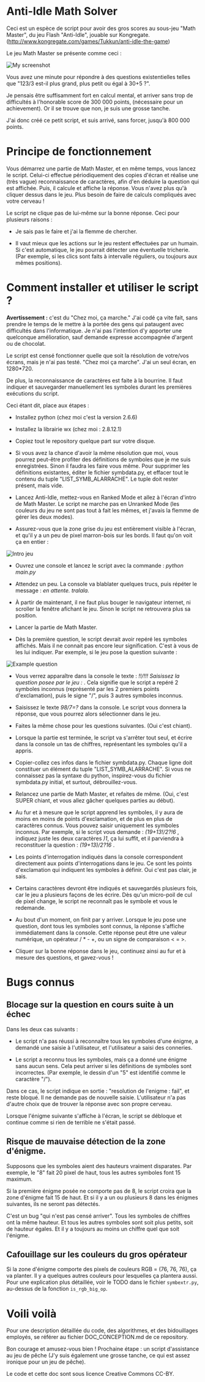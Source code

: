﻿# Anti-Idle Math Solver #

Ceci est un espèce de script pour avoir des gros scores au sous-jeu "Math Master", du jeu Flash "Anti-Idle", jouable sur Kongregate. (http://www.kongregate.com/games/Tukkun/anti-idle-the-game)

Le jeu Math Master se présente comme ceci :

![My screenshot](https://raw.github.com/darkrecher/Anti-Idle-Math-Solver/master/doc_img_readme/screenshot-example.png)

Vous avez une minute pour répondre à des questions existentielles telles que "123/3 est-il plus grand, plus petit ou égal à 30+5 ?".

Je pensais être suffisamment fort en calcul mental, et arriver sans trop de difficultés à l'honorable score de 300 000 points, (nécessaire pour un achievement). Or il se trouve que non, je suis une grosse tanche.

J'ai donc créé ce petit script, et suis arrivé, sans forcer, jusqu'à 800 000 points.

# Principe de fonctionnement #

Vous démarrez une partie de Math Master, et en même temps, vous lancez le script. Celui-ci effectue périodiquement des copies d'écran et réalise une (très vague) reconnaissance de caractères, afin d'en déduire la question qui est affichée. Puis, il calcule et affiche la réponse. Vous n'avez plus qu'à cliquer dessus dans le jeu. Plus besoin de faire de calculs compliqués avec votre cerveau !

Le script ne clique pas de lui-même sur la bonne réponse. Ceci pour plusieurs raisons :

 - Je sais pas le faire et j'ai la flemme de chercher.
 
 - Il vaut mieux que les actions sur le jeu restent effectuées par un humain. Si c'est automatique, le jeu pourrait détecter une éventuelle tricherie. (Par exemple, si les clics sont faits à intervalle réguliers, ou toujours aux mêmes positions).
 
# Comment installer et utiliser le script ? #

**Avertissement :** c'est du "Chez moi, ça marche." J'ai codé ça vite fait, sans prendre le temps de le mettre à la portée des gens qui pataugent avec difficultés dans l'informatique. Je n'ai pas l'intention d'y apporter une quelconque amélioration, sauf demande expresse accompagnée d'argent ou de chocolat.

Le script est censé fonctionner quelle que soit la résolution de votre/vos écrans, mais je n'ai pas testé. "Chez moi ça marche". J'ai un seul écran, en 1280*720.

De plus, la reconnaissance de caractères est faite à la bourrine. Il faut indiquer et sauvegarder manuellement les symboles durant les premières exécutions du script.

Ceci étant dit, place aux étapes :

 - Installez python (chez moi c'est la version 2.6.6)
 
 - Installez la librairie wx (chez moi : 2.8.12.1)

 - Copiez tout le repository quelque part sur votre disque.

 - Si vous avez la chance d'avoir la même résolution que moi, vous pourrez peut-être profiter des définitions de symboles que je me suis enregistrées. Sinon il faudra les faire vous même. Pour supprimer les définitions existantes, éditer le fichier symbdata.py, et effacer tout le contenu du tuple "LIST_SYMB_ALARRACHE". Le tuple doit rester présent, mais vide.
 
 - Lancez Anti-Idle, mettez-vous en Ranked Mode et allez à l'écran d'intro de Math Master. Le script ne marche pas en Unranked Mode (les couleurs du jeu ne sont pas tout à fait les mêmes, et j'avais la flemme de gérer les deux modes).
 
 - Assurez-vous que la zone grise du jeu est entièrement visible à l'écran, et qu'il y a un peu de pixel marron-bois sur les bords. Il faut qu'on voit ça en entier :
 
![Intro jeu](https://raw.github.com/darkrecher/Anti-Idle-Math-Solver/master/doc_img_readme/screenshot-intro.png)
 
 - Ouvrez une console et lancez le script avec la commande : *python main.py*
 
 - Attendez un peu. La console va blablater quelques trucs, puis répéter le message : *en attente. tralala.*

 - À partir de maintenant, il ne faut plus bouger le navigateur internet, ni scroller la fenêtre afichant le jeu. Sinon le script ne retrouvera plus sa position.
 
 - Lancer la partie de Math Master.
 
 - Dès la première question, le script devrait avoir repéré les symboles affichés. Mais il ne connait pas encore leur signification. C'est à vous de les lui indiquer. Par exemple, si le jeu pose la question suivante :
 
![Example question](https://raw.github.com/darkrecher/Anti-Idle-Math-Solver/master/doc_img_readme/screenshot-question.png)
 
 - Vous verrez apparaître dans la console le texte : *!!/!!! Saisissez la question posee par le jeu :* . Cela signifie que le script a repéré 2 symboles inconnus (représenté par les 2 premiers points d'exclamation), puis le signe "/", puis 3 autres symboles inconnus. 
 
 - Saisissez le texte *98/7=?* dans la console. Le script vous donnera la réponse, que vous pourrez alors sélectionner dans le jeu.
 
 - Faites la même chose pour les questions suivantes. (Oui c'est chiant).
 
 - Lorsque la partie est terminée, le script va s'arrêter tout seul, et écrire dans la console un tas de chiffres, représentant les symboles qu'il a appris.
 
 - Copier-collez ces infos dans le fichier symbdata.py. Chaque ligne doit constituer un élément du tuple "LIST_SYMB_ALARRACHE". Si vous ne connaissez pas la syntaxe du python, inspirez-vous du fichier symbdata.py initial, et surtout, débrouillez-vous.
 
 - Relancez une partie de Math Master, et refaites de même. (Oui, c'est SUPER chiant, et vous allez gâcher quelques parties au début).
 
 - Au fur et à mesure que le script apprend les symboles, il y aura de moins en moins de points d'exclamation, et de plus en plus de caractères connus. Vous pouvez saisir uniquement les symboles inconnus. Par exemple, si le script vous demande : *(19+13!/2?!6* , indiquez juste les deux caractères *)1*, ça lui suffit, et il parviendra à reconstituer la question : *(19+13)/2?16* .
 
 - Les points d'interrogation indiqués dans la console correspondent directement aux points d'interrogations dans le jeu. Ce sont les points d'exclamation qui indiquent les symboles à définir. Oui c'est pas clair, je sais.
 
 - Certains caractères devront être indiqués et sauvegardés plusieurs fois, car le jeu a plusieurs façons de les écrire. Dès qu'un micro-poil de cul de pixel change, le script ne reconnaît pas le symbole et vous le redemande. 
 
 - Au bout d'un moment, on finit par y arriver. Lorsque le jeu pose une question, dont tous les symboles sont connus, la réponse s'affiche immédiatement dans la console. Cette réponse peut être une valeur numérique, un opérateur / * - +, ou un signe de comparaison < = >. 
 
 - Cliquer sur la bonne réponse dans le jeu, continuez ainsi au fur et à mesure des questions, et gavez-vous !
 
# Bugs connus #

## Blocage sur la question en cours suite à un échec ##

Dans les deux cas suivants :

 - Le script n'a pas réussi à reconnaître tous les symboles d'une énigme, a demandé une saisie à l'utilisateur, et l'utilisateur a saisi des conneries.
 
 - Le script a reconnu tous les symboles, mais ça a donné une énigme sans aucun sens. Cela peut arriver si les définitions de symboles sont incorrectes. (Par exemple, le dessin d'un "5" est identifié comme le caractère "/").
 
Dans ce cas, le script indique en sortie : "resolution de l'enigme : fail", et reste bloqué. Il ne demande pas de nouvelle saisie. L'utilisateur n'a pas d'autre choix que de trouver la réponse avec son propre cerveau. 

Lorsque l'énigme suivante s'affiche à l'écran, le script se débloque et continue comme si rien de terrible ne s'était passé.

## Risque de mauvaise détection de la zone d'énigme. ##

Supposons que les symboles aient des hauteurs vraiment disparates. Par exemple, le "8" fait 20 pixel de haut, tous les autres symboles font 15 maximum.

Si la première énigme posée ne comporte pas de 8, le script croira que la zone d'énigme fait 15 de haut. Et si il y a un ou plusieurs 8 dans les énigmes suivantes, ils ne seront pas détectés.

C'est un bug "qui n'est pas censé arriver". Tous les symboles de chiffres ont la même hauteur. Et tous les autres symboles sont soit plus petits, soit de hauteur égales. Et il y a toujours au moins un chiffre quel que soit l'énigme.

## Cafouillage sur les couleurs du gros opérateur ##

Si la zone d'énigme comporte des pixels de couleurs RGB = (76, 76, 76), ça va planter. Il y a quelques autres couleurs pour lesquelles ça plantera aussi. Pour une explication plus détaillée, voir le TODO dans le fichier `symbextr.py`, au-dessus de la fonction `is_rgb_big_op`.

# Voili voilà #

Pour une description détaillée du code, des algorithmes, et des bidouillages employés, se référer au fichier DOC_CONCEPTION.md de ce repository.

Bon courage et amusez-vous bien ! Prochaine étape : un script d'assistance au jeu de pêche (J'y suis également une grosse tanche, ce qui est assez ironique pour un jeu de pêche).

Le code et cette doc sont sous licence Creative Commons CC-BY.